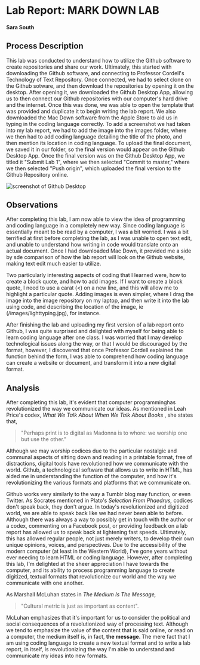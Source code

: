 # Lab Report: MARK DOWN LAB

#### Sara South

## Process Description

This lab was conducted to understand how to utilize the Github software to create repositories and share our work. Ultimately, this started with downloading the Github software, and connecting to Professor Cordell's Technology of Text Repository. Once connected, we had to select clone on the Github sotware, and then download the repositories by opening it on the desktop. After opening it, we downloaded the Github Desktop App, allowing us to then connect our Github repositories with our computer's hard drive and the internet. Once this was done, we was able to open the template that was provided and duplicate it to begin writing the lab report. We also downloaded the Mac Down software from the Apple Store to aid us in typing in the coding language correctly. To add a screenshot we had taken into my lab report, we had to add the image into the images folder, where we then had to add coding language detailing the title of the photo, and then mention its location in coding language. To upload the final document, we saved it in our folder, so the final version would appear on the Github Desktop App. Once the final version was on the Github Desktop App, we titled it "Submit Lab 1", where we then selected "Commit to master," where we then selected "Push origin", which uploaded the final version to the Github Repository online. 

![screenshot of Github Desktop](/images/lab1screenshot.jpg)

## Observations

After completing this lab, I am now able to view the idea of programming and coding language in a completely new way. Since coding language is essentially meant to be read by a computer, I was a bit worried. I was a bit terrified at first before completing the lab, as I was unable to open text edit, and unable to understand how writing in code would translate onto an actual document. Once I had downloaded Mac Down, it provided me a side by sde comparison of how the lab report will look on the Github website, making text edit much easier to utilize. 

Two particularly interesting aspects of coding that I learned were, how to create a block quote, and how to add images. If I want to create a block quote, I need to use a carat (<) on a new line, and this will allow me to highlight a particular quote. Adding images is even simpler, where I drag the image into the image repository on my laptop, and then write it into the lab using code, and describing the location of the image, ie (/images/lighttyping.jpg), for instance.

After finishing the lab and uploading my first version of a lab report onto Github, I was quite surprised and delighted with myself for being able to learn coding language after one class. I was worried that I may develop technological issues along the way, or that I would be discouraged by the format, however, I discovered that once Professor Cordell explained the function behind the form, I was able to comprehend how coding language can create a website or document, and transform it into a new digital format.

## Analysis

After completing this lab, it's evident that computer programminghas revolutionized the way we communicate our ideas. As mentioned in Leah Price's codex, <i> What We Talk About When We Talk About Books </i>, she states that,
<blockquote> "Perhaps print is to digital as Madonna is to whore: we worship one but use the other." </blockquote>

Although we may worship codices due to the particular nostalgic and communal aspects of sitting down and reading in a printable format, free of distractions, digital tools have revolutioned how we communicate with the world. Github, a technological software that allows us to write in HTML, has aided me in understanding the function of the computer, and how it's revolutionizing the various formats and platforms that we communicate on.

Github works very similarly to the way a Tumblr blog may function, or even Twitter. As Socrates mentioned in Plato's <i> Selection From Phaedrus, </i> codices don't speak back, they don't argue. In today's revolutionized and digitized world, we are able to speak back like we had never been able to before. Although there was always a way to possibly get in touch with the author or a codex, commenting on a Facebook post, or providing feedback on a lab report has allowed us to speak back at lightening fast speeds. Ultimately, this has allowed regular people, not just merely writers, to develop their own unique opinions, voices, and perspectives. Due to the accessibility of the modern computer (at least in the Western World), I've gone years without ever needing to learn HTML or coding language. However, after completing this lab, I'm delighted at the sheer appreciation I have towards the computer, and its ability to process programming language to create digitized, textual formats that revolutionize our world and the way we communicate with one another. 

As Marshall McLuhan states in <i> The Medium Is The Message, </i> 

<blockquote> "Cultural metric is just as important as content". </blockquote> McLuhan emphasizes that it's important for us to consider the political and social consequences of a revolutionized way of processing text. Although we tend to emphasize the value of the content that is said online, or read on a computer, the medium itself is, in fact, <b> the message. </b> The mere fact that I am using coding language to create a new textual format and to write a lab report, in itself, is revolutionizing the way I'm able to understand and communicate my ideas into new formats. 